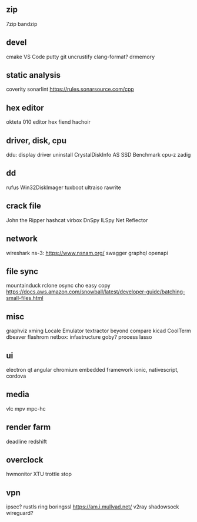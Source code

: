 ## zip

7zip
bandzip

## devel

cmake
VS Code
putty
git
uncrustify clang-format?
drmemory

## static analysis

coverity
sonarlint
https://rules.sonarsource.com/cpp

## hex editor

okteta
010 editor
hex fiend
hachoir

## driver, disk, cpu

ddu: display driver uninstall
CrystalDiskInfo
AS SSD Benchmark
cpu-z
zadig

## dd

rufus
Win32DiskImager
tuxboot
ultraiso
rawrite

## crack file

John the Ripper
hashcat
virbox
DnSpy
ILSpy
Net Reflector

## network

wireshark
ns-3: https://www.nsnam.org/
swagger
graphql
openapi

## file sync

mountainduck
rclone
osync
cho easy copy
https://docs.aws.amazon.com/snowball/latest/developer-guide/batching-small-files.html

## misc

graphviz
xming
Locale Emulator
textractor
beyond compare
kicad
CoolTerm
dbeaver
flashrom
netbox: infastructure
goby?
process lasso

## ui

electron
qt
angular
chromium embedded framework
ionic, nativescript, cordova

## media

vlc
mpv
mpc-hc

## render farm

deadline
redshift

## overclock

hwmonitor
XTU
trottle stop

## vpn

ipsec?
rustls
ring
boringssl
https://am.i.mullvad.net/
v2ray
shadowsock
wireguard?
